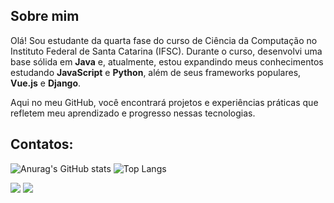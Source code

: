 ## Sobre mim

Olá! Sou estudante da quarta fase do curso de Ciência da Computação no Instituto Federal de Santa Catarina (IFSC). Durante o curso, desenvolvi uma base sólida em **Java** e, atualmente, estou expandindo meus conhecimentos estudando **JavaScript** e **Python**, além de seus frameworks populares, **Vue.js** e **Django**.

Aqui no meu GitHub, você encontrará projetos e experiências práticas que refletem meu aprendizado e progresso nessas tecnologias.

## Contatos:

![Anurag's GitHub stats](https://github-readme-stats.vercel.app/api?username=PatrikiGss&show_icons=true&theme=dracula)
![Top Langs](https://github-readme-stats.vercel.app/api/top-langs/?username=PatrikiGss&layout=compact&theme=dracula)

<a href="https://www.instagram.com/patrikigoss/" target="_blank"><img src="https://img.shields.io/badge/-Instagram-%23E4405F?style=for-the-badge&logo=instagram&logoColor=white" target="_blank"></a>
<a href = "mailto:patriki7771@gmail.com"><img src="https://img.shields.io/badge/Gmail-D14836?style=for-the-badge&logo=gmail&logoColor=white" target="_blank"></a>
